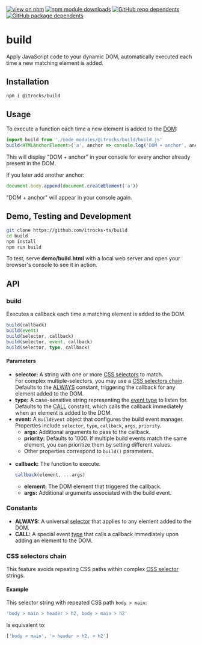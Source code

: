 [![view on npm](https://badgen.net/npm/v/@itrocks/build)](https://www.npmjs.org/package/@itrocks/build)
[![npm module downloads](https://badgen.net/npm/dt/@itrocks/build)](https://www.npmjs.org/package/@itrocks/build)
[![GitHub repo dependents](https://badgen.net/github/dependents-repo/itrocks-ts/build)](https://github.com/itrocks-ts/build/network/dependents?dependent_type=REPOSITORY)
[![GitHub package dependents](https://badgen.net/github/dependents-pkg/itrocks-ts/build)](https://github.com/itrocks-ts/build/network/dependents?dependent_type=PACKAGE)

# build

Apply JavaScript code to your dynamic DOM,
automatically executed each time a new matching element is added.

## Installation

```bash
npm i @itrocks/build
```

## Usage

To execute a function each time a new element is added
to the [DOM](https://developer.mozilla.org/docs/Glossary/DOM):
```ts
import build from './node_modules/@itrocks/build/build.js'
build<HTMLAnchorElement>('a', anchor => console.log('DOM + anchor', anchor))
```
This will display "DOM + anchor" in your console for every anchor already present in the DOM.

If you later add another anchor:
```ts
document.body.append(document.createElement('a'))
```
"DOM + anchor" will appear in your console again.

## Demo, Testing and Development

```bash
git clone https://github.com/itrocks-ts/build
cd build
npm install
npm run build
```

To test, serve **demo/build.html** with a local web server and open your browser's console to see it in action.

## API

### build

Executes a callback each time a matching element is added to the DOM.

```ts
build(callback)
build(event)
build(selector, callback)
build(selector, event, callback)
build(selector, type, callback)
```

#### Parameters

- **selector:**
  A string with one or more [CSS selectors](https://developer.mozilla.org/docs/Web/CSS/CSS_selectors) to match.\
  For complex multiple-selectors, you may use a [CSS selectors chain](#css-selectors-chain).\
  Defaults to the [ALWAYS](#constants) constant, triggering the callback for any element added to the DOM.
- **type:**
  A case-sensitive string representing the [event type](https://developer.mozilla.org/docs/Web/Events) to listen for.\
  Defaults to the [CALL](#constants) constant, which calls the callback immediately when an element is added to the DOM.
- **event:**
  A `BuildEvent` object that configures the build event manager.
  Properties include `selector`, `type`, `callback`, `args`, `priority`.
  - **args:**
    Additional arguments to pass to the callback.
  - **priority:**
    Defaults to 1000.
    If multiple build events match the same element,
    you can prioritize them by setting different values.
  - Other properties correspond to `build()` parameters.
    <br/><br/>
- **callback:**
  The function to execute.
  ```ts
  callback(element, ...args)
  ```
  - **element:**
    The DOM element that triggered the callback.
  - **args:**
    Additional arguments associated with the build event.

### Constants

- **ALWAYS:**
  A universal [selector](#parameters) that applies to any element added to the DOM.
- **CALL:**
  A special event [type](#parameters) that calls a callback immediately upon adding an element to the DOM.

### CSS selectors chain

This feature avoids repeating CSS paths within complex
[CSS selector](https://developer.mozilla.org/docs/Web/CSS/CSS_selectors) strings.

#### Example

This selector string with repeated CSS path `body > main`:
```ts
'body > main > header > h2, body > main > h2'
```

Is equivalent to:
```ts
['body > main', '> header > h2, > h2']
```
